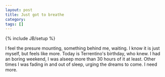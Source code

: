 ```yaml
---
layout: post
title: Just got to breathe
category: 
tags: []
---
```

{% include JB/setup %}

I feel the presure mounting, something behind me, waiting.  I know it is just myself, but feels like more.  Today is Terrentino's birthday, who knew.  I had an boring weekend, I was alseep more than 30 hours of it at least.  Other times I was fading in and out of sleep, urging the dreams to come. I need more.
